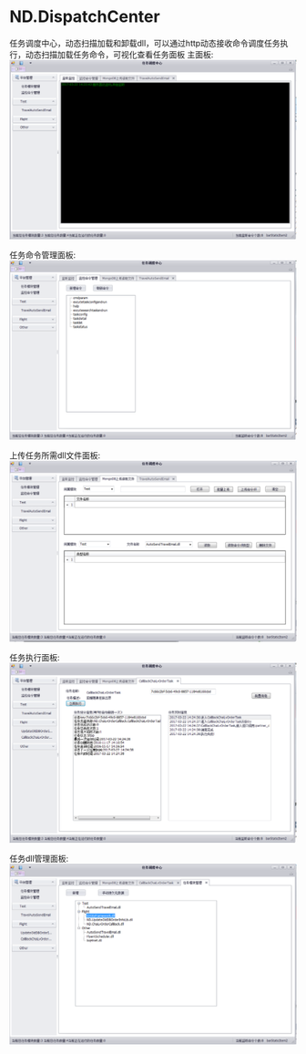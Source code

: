 # ND.DispatchCenter
任务调度中心，动态扫描加载和卸载dll，可以通过http动态接收命令调度任务执行，动态扫描加载任务命令，可视化查看任务面板
主面板:
![image](https://github.com/taomylife521/ND.DispatchCenter/blob/master/image/project.png)

任务命令管理面板:
![image](https://github.com/taomylife521/ND.DispatchCenter/blob/master/image/command.png)

上传任务所需dll文件面板:
![image](https://github.com/taomylife521/ND.DispatchCenter/blob/master/image/file.png)

任务执行面板:
![image](https://github.com/taomylife521/ND.DispatchCenter/blob/master/image/task.png)

任务dll管理面板:
![image](https://github.com/taomylife521/ND.DispatchCenter/blob/master/image/TaskManger.png)
